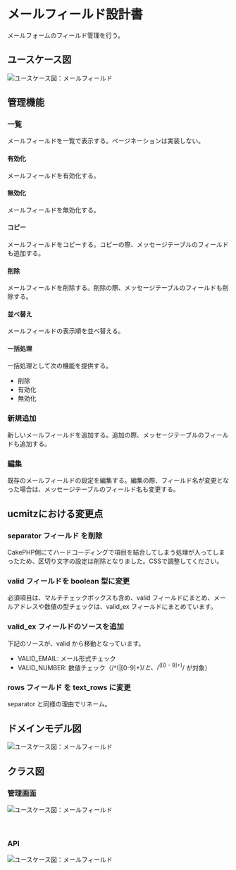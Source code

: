 # メールフィールド設計書

メールフォームのフィールド管理を行う。

## ユースケース図
![ユースケース図：メールフィールド](../../../svg/use_case/bc-mail/mail_fields.svg)

 
## 管理機能
### 一覧
メールフィールドを一覧で表示する。ページネーションは実装しない。
#### 有効化
メールフィールドを有効化する。
#### 無効化
メールフィールドを無効化する。
#### コピー
メールフィールドをコピーする。コピーの際、メッセージテーブルのフィールドも追加する。
#### 削除
メールフィールドを削除する。削除の際、メッセージテーブルのフィールドも削除する。
#### 並べ替え
メールフィールドの表示順を並べ替える。
#### 一括処理
一括処理として次の機能を提供する。
- 削除
- 有効化
- 無効化

### 新規追加
新しいメールフィールドを追加する。追加の際、メッセージテーブルのフィールドも追加する。

### 編集
既存のメールフィールドの設定を編集する。編集の際、フィールド名が変更となった場合は、メッセージテーブルのフィールド名も変更する。

## ucmitzにおける変更点
### separator フィールド を削除
CakePHP側にてハードコーディングで項目を結合してしまう処理が入ってしまったため、区切り文字の設定は削除となりました。CSSで調整してください。

### valid フィールドを boolean 型に変更
必須項目は、マルチチェックボックスも含め、valid フィールドにまとめ、メールアドレスや数値の型チェックは、valid_ex フィールドにまとめています。

### valid_ex フィールドのソースを追加
下記のソースが、valid から移動となっています。
- VALID_EMAIL: メール形式チェック
- VALID_NUMBER: 数値チェック（/^(|[0-9]+)$/と、/^([0-9]+)$/ が対象）

### rows フィールド を text_rows に変更
separator と同様の理由でリネーム。
 
## ドメインモデル図
![ユースケース図：メールフィールド](../../../svg/domain_model/bc-mail/mail_fields.svg)

 
## クラス図
### 管理画面
![ユースケース図：メールフィールド](../../../svg/class/bc-mail/manage_mail_fields.svg)

　
### API
![ユースケース図：メールフィールド](../../../svg/class/bc-mail/api_mail_fields.svg)
